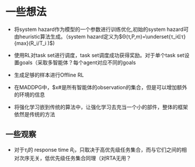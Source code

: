 # 一些想法

- 将system hazard作为模型的一个参数进行训练优化,初始的system hazard可由heuristic算法生成。（system hazard定义为$Θ(τ,P,m)=\underset{τ_i∈τ}{max}⁡(R_i/T_i )$)

- 使用RL对task set进行调度，task set调度成功获得奖励。对于单个task set设置goals（采取多智能体？每个agent对应不同的goals

- 生成足够的样本进行Offline RL

- 在MADDPG中，$x#是所有智能体的observation的集合，但是可以增加额外的环境的信息

- 将强化学习嵌到传统的算法中，让强化学习去充当一个小的部件，整体的框架依然是传统的方法

## 一些观察

- 对于$\tau_i$的 response time $R_i$，只取决于高优先级任务集合，而与它们之间的相对次序无关，低优先级任务集合同理（对RTA无用？
